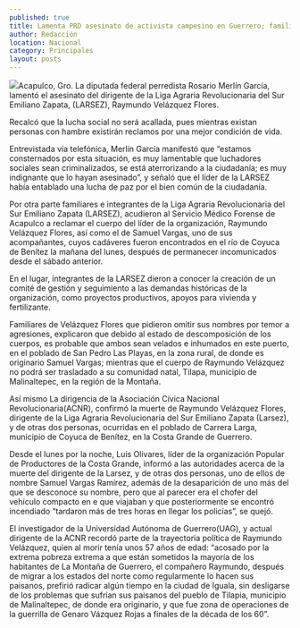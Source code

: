 ```yaml
---
published: true
title: Lamenta PRD asesinato de activista campesino en Guerrero; familiares reclaman el cuerpo
author: Redacción
location: Nacional
category: Principales
layout: posts
---
```


![](http://i.imgur.com/o7LL1wTm.jpg)Acapulco, Gro. La diputada federal perredista Rosario Merlín García, lamentó el asesinato del dirigente de la Liga Agraria Revolucionaria del Sur Emiliano Zapata, (LARSEZ), Raymundo Velázquez Flores.

Recalcó que la lucha social no será acallada, pues mientras existan personas con hambre existirán reclamos por una mejor condición de vida.

Entrevistada vía telefónica, Merlín García manifestó que “estamos consternados por esta situación, es muy lamentable que luchadores sociales sean criminalizados, se está aterrorizando a la ciudadanía; es muy indignante que lo hayan asesinado”, y señaló que el líder de la LARSEZ había entablado una lucha de paz por el bien común de la ciudadanía.

Por otra parte familiares e integrantes de la Liga Agraria Revolucionaria del Sur Emiliano Zapata (LARSEZ), acudieron al Servicio Médico Forense de Acapulco a reclamar el cuerpo del líder de la organización, Raymundo Velázquez Flores, así como el de Samuel Vargas, uno de sus acompañantes, cuyos cadáveres fueron encontrados en el río de Coyuca de Benítez la mañana del lunes, después de permanecer incomunicados desde el sábado anterior.

En el lugar, integrantes de la LARSEZ dieron a conocer la creación de un comité de gestión y seguimiento a las demandas históricas de la organización, como proyectos productivos, apoyos para vivienda y fertilizante.

Familiares de Velázquez Flores que pidieron omitir sus nombres por temor a agresiones, explicaron que debido al estado de descomposición de los cuerpos, es probable que ambos sean velados e inhumados en este puerto, en el poblado de San Pedro Las Playas, en la zona rural, de donde es originario Samuel Vargas; mientras que el cuerpo de Raymundo Velázquez no podrá ser trasladado a su comunidad natal, Tilapa, municipio de Malinaltepec, en la región de la Montaña.

Así mismo La dirigencia de la Asociación Cívica Nacional Revolucionaria(ACNR), confirmó la muerte de Raymundo Velázquez Flores, dirigente de la Liga Agraria Revolucionaria del Sur Emiliano Zapata (Larsez), y de otras dos personas, ocurridas en el poblado de Carrera Larga, municipio de Coyuca de Benítez, en la Costa Grande de Guerrero.

Desde el lunes por la noche, Luis Olivares, líder de la organización Popular de Productores de la Costa Grande, informó a las autoridades acerca de la muerte del dirigente de la Larsez, y de otras dos personas, uno de ellos de nombre Samuel Vargas Ramírez, además de la desaparición de uno más del que se desconoce su nombre, pero que al parecer era el chofer del vehículo compacto en e que viajaban y que posteriormente se encontró incendiado “tardaron más de tres horas en llegar los policías”, se quejó.

El investigador de la Universidad Autónoma de Guerrero(UAG), y actual dirigente de la ACNR recordó parte de la trayectoria política de Raymundo Velázquez, quien al morir tenía unos 57 años de edad: “acosado por la extrema pobreza extrema a que están sometidos la mayoría de los habitantes de La Montaña de Guerrero, el compañero Raymundo, después de migrar a los estados del norte como regularmente lo hacen sus paisanos, prefirió radicar algún tiempo en la ciudad de Iguala, sin desligarse de los problemas que sufrían sus paisanos del pueblo de Tilapia, municipio de Malinaltepec, de donde era originario, y que fue zona de operaciones de la guerrilla de Genaro Vázquez Rojas a finales de la década de los 60”.
